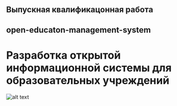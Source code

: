 ## Выпускная квалификацонная работа
## open-educaton-management-system

# Разработка открытой информационной системы для образовательных учреждений

![alt text](https://github/ToshaRoten/open-education-management-system/DOCUMENTS/scheme.png?raw=true)